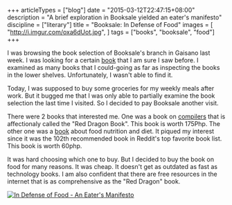 +++
articleTypes = ["blog"]
date = "2015-03-12T22:47:15+08:00"
description = "A brief exploration in Booksale yielded an eater's manifesto"
discipline = ["literary"]
title = "Booksale: In Defense of Food"
images = [
    "http://i.imgur.com/oxa6dUot.jpg",
]
tags = ["books", "booksale", "food"]
+++

I was browsing the book selection of Booksale's branch in Gaisano last week. I was looking for a certain [book](https://en.wikipedia.org/wiki/Founders_at_Work) that I am sure I saw before. I examined as many books that I could-going as far as inspecting the books in the lower shelves. Unfortunately, I wasn't able to find it.

Today, I was supposed to buy some groceries for my weekly meals after work. But it bugged me that I was only able to partially examine the book selection the last time I visited. So I decided to pay Booksale another visit.

There were 2 books that interested me. One was a book on [compilers](https://en.wikipedia.org/wiki/Compilers:_Principles,_Techniques,_and_Tools) that is affectionaly called the "Red Dragon Book". This book is worth 175Php. The other one was a [book](http://en.wikipedia.org/wiki/In_Defense_of_Food) about food nutrition and diet. It piqued my interest since it was the 102th recommended book in Reddit's top favorite book list. This book is worth 60php.

It was hard choosing which one to buy. But I decided to buy the book on food for many reasons. It was cheap. It doesn't get as outdated as fast as technology books. I am also confident that there are free resources in the internet that is as comprehensive as the "Red Dragon" book.

<a href="http://i.imgur.com/oxa6dUo.jpg"><img src="http://i.imgur.com/oxa6dUom.jpg" alt="In Defense of Food - An Eater's Manifesto"/></a>



